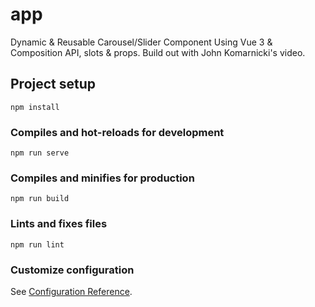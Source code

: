# app
Dynamic & Reusable Carousel/Slider Component Using Vue 3 & Composition API, slots & props. 
Build out with John Komarnicki's video.

## Project setup
```
npm install
```

### Compiles and hot-reloads for development
```
npm run serve
```

### Compiles and minifies for production
```
npm run build
```

### Lints and fixes files
```
npm run lint
```

### Customize configuration
See [Configuration Reference](https://cli.vuejs.org/config/).
